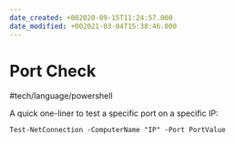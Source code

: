 ```yaml
---
date_created: +002020-09-15T11:24:57.000
date_modified: +002021-03-04T15:38:46.000
---
```


# Port Check

#tech/language/powershell

A quick one-liner to test a specific port on a specific IP:

```shell
Test-NetConnection -ComputerName "IP" -Port PortValue
```
